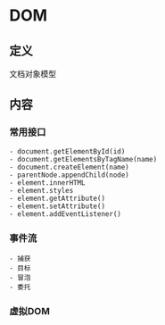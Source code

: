 # DOM #

## 定义 ##
文档对象模型

## 内容 ##
### 常用接口 ###
    - document.getElementById(id)
	- document.getElementsByTagName(name)
	- document.createElement(name)
	- parentNode.appendChild(node)
	- element.innerHTML
	- element.styles
	- element.getAttribute()
	- element.setAttribute()
    - element.addEventListener()

### 事件流 ###
    - 捕获
    - 目标
    - 冒泡
	- 委托
    	
### 虚拟DOM ###
